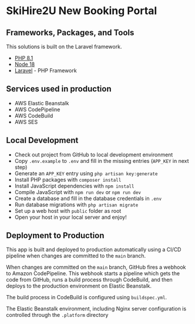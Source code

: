 # SkiHire2U New Booking Portal

## Frameworks, Packages, and Tools

This solutions is built on the Laravel framework.

* [PHP 8.1](https://www.php.net/)
* [Node 18](https://nodejs.org/en/)
* [Laravel](https://laravel.com/) - PHP Framework

## Services used in production

* AWS Elastic Beanstalk
* AWS CodePipeline
* AWS CodeBuild
* AWS SES


## Local Development
* Check out project from GitHub to local development environment
* Copy `.env.example` to `.env` and fill in the missing entries (`APP_KEY` in next step)
* Generate an `APP_KEY` entry using `php artisan key:generate`
* Install PHP packages with `composer install`
* Install JavaScript dependencies with `npm install`
* Compile JavaScript with `npm run dev` or `npm run dev`
* Create a database and fill in the database credentials in `.env`
* Run database migrations with `php artisan migrate`
* Set up a web host with `public` folder as root
* Open your host in your local server and enjoy!

## Deployment to Production

This app is built and deployed to production automatically using a CI/CD pipeline when changes are committed to the `main` branch.

When changes are committed on the `main` branch, GitHub fires a webhook to Amazon CodePipeline. This webhook starts a pipeline which gets the code from GitHub, runs a build process through CodeBuild, and then deploys to the production environment on Elastic Beanstalk.

The build process in CodeBuild is configured using `buildspec.yml`.

The Elastic Beanstalk environment, including Nginx server configuration is controlled through the `.platform` directory
